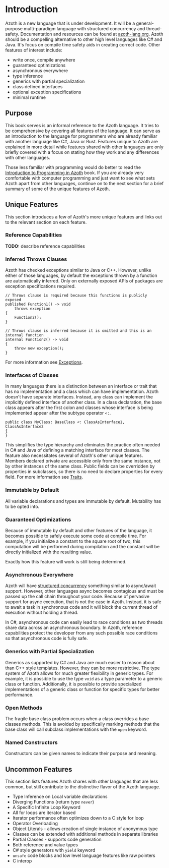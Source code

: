 # Introduction

Azoth is a new language that is under development. It will be a general-purpose multi-paradigm
language with structured concurrency and thread-safety. Documentation and resources can be found at
[azoth-lang.org](http://azoth-lang.org). Azoth should be a compelling alternative to other high
level languages like C# and Java. It's focus on compile time safety aids in creating correct code.
Other features of interest include:

* write once, compile anywhere
* guaranteed optimizations
* asynchronous everywhere
* type inference
* generics with partial specialization
* class defined interfaces
* optional exception specifications
* minimal runtime

## Purpose

This book serves is an informal reference to the Azoth language. It tries to be comprehensive by
covering all features of the language. It can serve as an introduction to the language for
programmers who are already familiar with another language like C#, Java or Rust. Features unique to
Azoth are explained in more detail while features shared with other languages are only briefly
covered with a focus on stating how they work and any differences with other languages.

Those less familiar with programming would do better to read the [Introduction to Programming in
Azoth](https://github.com/azoth/azoth.language.introduction/blob/master/book.md) book. If you are
already very comfortable with computer programming and just want to see what sets Azoth apart from
other languages, continue on to the next section for a brief summary of some of the unique features
of Azoth.

## Unique Features

This section introduces a few of Azoth's more unique features and links out to the relevant section
on each feature.

### Reference Capabilities

**TODO:** describe reference capabilities

### Inferred Throws Clauses

Azoth has checked exceptions similar to Java or C++. However, unlike either of those languages, by
default the exceptions thrown by a function are automatically inferred. Only on externally exposed
APIs of packages are exception specifications required.

```azoth
// Throws clause is required because this functions is publicly exposed
published Function1() -> void
    throws exception
{
    Function2();
}

// Throws clause is inferred because it is omitted and this is an internal function
internal Function2() -> void
{
    throw new exception();
}
```

For more information see [Exceptions](exceptions.md).

### Interfaces of Classes

In many languages there is a distinction between an interface or trait that has no implementation
and a class which can have implementation. Azoth doesn't have separate interfaces. Instead, any
class can implement the implicitly defined interface of another class. In a class declaration, the
base class appears after the first colon and classes whose interface is being implemented appear
after the subtype operator `<:`.

```azoth
public class MyClass: BaseClass <: ClassAsInterface1, ClassAsInterface2
{
}
```

This simplifies the type hierarchy and eliminates the practice often needed in C# and Java of
defining a matching interface for most classes. The feature also necessitates several of Azoth's
other unique features. Members declared private are accessible only from the same instance, not by
other instances of the same class. Public fields can be overridden by properties in subclasses, so
there is no need to declare properties for every field. For more information see
[Traits](traits.md).

### Immutable by Default

All variable declarations and types are immutable by default. Mutability has to be opted into.

### Guaranteed Optimizations

Because of immutable by default and other features of the language, it becomes possible to safely
execute some code at compile time. For example, if you initialize a constant to the square root of
two, this computation will be performed during compilation and the constant will be directly
initialized with the resulting value.

Exactly how this feature will work is still being determined.

### Asynchronous Everywhere

Azoth will have [structured
concurrency](https://vorpus.org/blog/notes-on-structured-concurrency-or-go-statement-considered-harmful/)
something similar to async/await support. However, other languages async becomes contagious and must
be passed up the call chain throughout your code. Because of pervasive support for async execution,
that is not the case in Azoth. Instead, it is safe to await a task in synchronous code and it will
block the current thread of execution without holding a thread.

In C#, asynchronous code can easily lead to race conditions as two threads share data across an
asynchronous boundary. In Azoth, reference capabilities protect the developer from any such possible
race conditions so that asynchronous code is fully safe.

### Generics with Partial Specialization

Generics as supported by C# and Java are much easier to reason about than C++ style templates.
However, they can be more restrictive. The type system of Azoth allows for much greater flexibility
in generic types. For example, it is possible to use the type `void` as a type parameter to a
generic class or function. Additionally, it is possible to provide specialized implementations of a
generic class or function for specific types for better performance.

### Open Methods

The fragile base class problem occurs when a class overrides a base classes methods. This is avoided
by specifically marking methods that the base class will call subclass implementations with the
`open` keyword.

### Named Constructors

Constructors can be given names to indicate their purpose and meaning.

## Uncommon Features

This section lists features Azoth shares with other languages that are less common, but still
contribute to the distinctive flavor of the Azoth language.

* Type Inference on Local variable declarations
* Diverging Functions (return type `never`)
* A Specific Infinite Loop Keyword
* All for loops are iterator based
* Iterator performance often optimizes down to a C style for loop
* Operator Overloading
* Object Literals - allows creation of single instance of anonymous type
* Classes can be extended with additional methods in separate libraries
* Partial Classes - supports code generation
* Both reference and value types
* C# style generators with `yield` keyword
* `unsafe` code blocks and low level language features like raw pointers
* C interop
